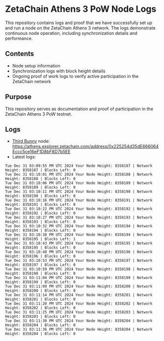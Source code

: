 # ZetaChain Athens 3 PoW Node Logs
This repository contains logs and proof that we have successfully set up and run a node on the ZetaChain Athens 3 network. The logs demonstrate continuous node operation, including synchronization details and performance.

## Contents
- Node setup information
- Synchronization logs with block height details
- Ongoing proof of work logs to verify active participation in the ZetaChain network

## Purpose
This repository serves as documentation and proof of participation in the ZetaChain Athens 3 PoW testnet.

## Logs

- [Third Bunny](https://thirdbunny.xyz/) node: https://athens.explorer.zetachain.com/address/0x225254d35dE666064Eccc5ce16eF1D8bF8D7b5EE
- Latest logs:
```
Tue Dec 31 03:09:55 PM UTC 2024 Your Node Height: 8358187 | Network Height: 8358187 | Blocks Left: 0
Tue Dec 31 03:10:01 PM UTC 2024 Your Node Height: 8358188 | Network Height: 8358188 | Blocks Left: 0
Tue Dec 31 03:10:06 PM UTC 2024 Your Node Height: 8358189 | Network Height: 8358189 | Blocks Left: 0
Tue Dec 31 03:10:11 PM UTC 2024 Your Node Height: 8358190 | Network Height: 8358190 | Blocks Left: 0
Tue Dec 31 03:10:16 PM UTC 2024 Your Node Height: 8358191 | Network Height: 8358191 | Blocks Left: 0
Tue Dec 31 03:10:22 PM UTC 2024 Your Node Height: 8358192 | Network Height: 8358192 | Blocks Left: 0
Tue Dec 31 03:10:27 PM UTC 2024 Your Node Height: 8358193 | Network Height: 8358193 | Blocks Left: 0
Tue Dec 31 03:10:32 PM UTC 2024 Your Node Height: 8358194 | Network Height: 8358194 | Blocks Left: 0
Tue Dec 31 03:10:38 PM UTC 2024 Your Node Height: 8358194 | Network Height: 8358195 | Blocks Left: 1
Tue Dec 31 03:10:43 PM UTC 2024 Your Node Height: 8358195 | Network Height: 8358195 | Blocks Left: 0
Tue Dec 31 03:10:48 PM UTC 2024 Your Node Height: 8358196 | Network Height: 8358196 | Blocks Left: 0
Tue Dec 31 03:10:53 PM UTC 2024 Your Node Height: 8358197 | Network Height: 8358197 | Blocks Left: 0
Tue Dec 31 03:10:59 PM UTC 2024 Your Node Height: 8358198 | Network Height: 8358198 | Blocks Left: 0
Tue Dec 31 03:11:04 PM UTC 2024 Your Node Height: 8358199 | Network Height: 8358199 | Blocks Left: 0
Tue Dec 31 03:11:09 PM UTC 2024 Your Node Height: 8358200 | Network Height: 8358200 | Blocks Left: 0
Tue Dec 31 03:11:14 PM UTC 2024 Your Node Height: 8358201 | Network Height: 8358201 | Blocks Left: 0
Tue Dec 31 03:11:20 PM UTC 2024 Your Node Height: 8358202 | Network Height: 8358202 | Blocks Left: 0
Tue Dec 31 03:11:25 PM UTC 2024 Your Node Height: 8358203 | Network Height: 8358203 | Blocks Left: 0
Tue Dec 31 03:11:30 PM UTC 2024 Your Node Height: 8358204 | Network Height: 8358204 | Blocks Left: 0
Tue Dec 31 03:11:36 PM UTC 2024 Your Node Height: 8358204 | Network Height: 8358204 | Blocks Left: 0
```
